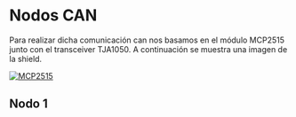 # Nodos CAN
Para realizar dicha comunicación can nos basamos en el módulo MCP2515 junto con el transceiver TJA1050. A continuación se muestra una imagen de la shield.

[![MCP2515](MCP2515 "Módulo CAN Arduino")](Ejemplos-SD2/image/mcp2515.png)

## Nodo 1
